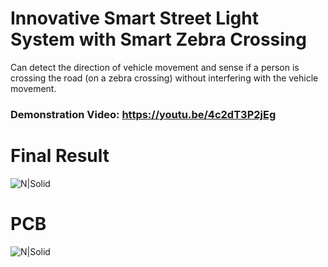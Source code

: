 # Innovative Smart Street Light System with Smart Zebra Crossing
Can detect the direction of vehicle movement and sense if a person is crossing the road (on a zebra crossing) without interfering with the vehicle movement.

### Demonstration Video: https://youtu.be/4c2dT3P2jEg

# Final Result
![N|Solid](https://github.com/naman-tanwar/Innovative-Smart-Street-light-system-with-smart-Zebra-crossing/blob/main/Final%20Results/Images/WholeProject1.jpg)

# PCB
![N|Solid](https://raw.githubusercontent.com/naman-tanwar/Innovative-Smart-Street-light-system-with-smart-Zebra-crossing/main/Final%20Results/Images/PCB.jpg)
